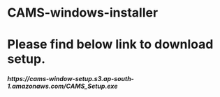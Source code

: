 # CAMS-windows-installer
<h1>Please find below link to download setup.</h1>
<h5>https://cams-window-setup.s3.ap-south-1.amazonaws.com/CAMS_Setup.exe</h5>
